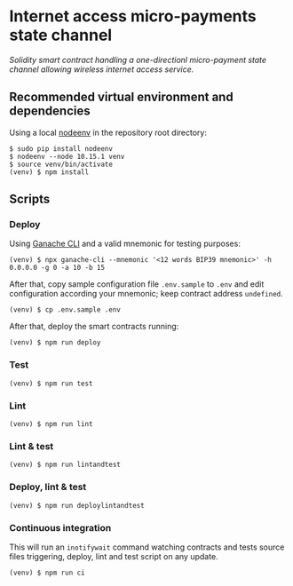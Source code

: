 # Internet access micro-payments state channel

*Solidity smart contract handling a one-directionl micro-payment
state channel allowing wireless internet access service.*

## Recommended virtual environment and dependencies

Using a local [nodeenv](https://github.com/ekalinin/nodeenv) in the repository root directory:

```
$ sudo pip install nodeenv
$ nodeenv --node 10.15.1 venv
$ source venv/bin/activate
(venv) $ npm install
```

## Scripts

### Deploy

Using [Ganache CLI](https://github.com/trufflesuite/ganache-cli) and a valid mnemonic
for testing purposes:

```
(venv) $ npx ganache-cli --mnemonic '<12 words BIP39 mnemonic>' -h 0.0.0.0 -g 0 -a 10 -b 15
```
After that, copy sample configuration file `.env.sample` to `.env`
and edit configuration according your mnemonic; keep contract address
`undefined`.

```
(venv) $ cp .env.sample .env
```

After that, deploy the smart contracts running:

```
(venv) $ npm run deploy
```

### Test

```
(venv) $ npm run test
```

### Lint

```
(venv) $ npm run lint
```

### Lint & test

```
(venv) $ npm run lintandtest
```
### Deploy, lint & test

```
(venv) $ npm run deploylintandtest
```

### Continuous integration

This will run an `inotifywait` command watching contracts and tests source
files triggering, deploy, lint and test script on any update.

```
(venv) $ npm run ci
```
